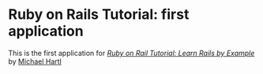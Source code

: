 # Ruby on Rails Tutorial: first application

This is the first application for [*Ruby on Rail Tutorial: Learn Rails by Example*](http://railstutorial.org/) by [Michael Hartl](http://michaelhartl.com/)